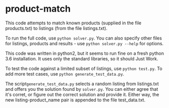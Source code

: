 # product-match

This code attempts to match known products (supplied in the file products.txt) to listings (from the file listings.txt).

To run the full code, use `python solver.py`. You can also specify other files for listings, products and results - use `python solver.py --help` for options.

This code was written in python2, but it seems to run fine on a fresh python 3.6 installation. It uses only the standard libraries, so it should Just Work.

To test the code against a limited subset of listings, use `python test.py`. To add more test cases, use `python generate_test_data.py`.

The script`generate_test_data.py` selects a random listing from listings.txt and offers you the solution found by `solver.py`. You can either agree that it's corret, or figure out the correct solution and provide it. Either way, the new listing-product_name pair is appended to the file test_data.txt.
